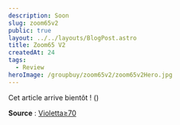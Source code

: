 ```yaml
---
description: Soon
slug: zoom65v2
public: true
layout: ../../layouts/BlogPost.astro
title: Zoom65 V2
createdAt: 24
tags:
  - Review
heroImage: /groupbuy/zoom65v2/zoom65v2Hero.jpg
---
```


Cet article arrive bientôt ! ()

**Source** : [Violetta≥70](https://geekhack.org/index.php?topic=119713.0)